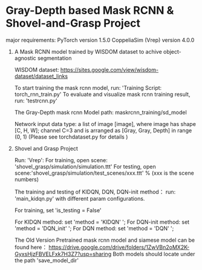 # Gray-Depth based Mask RCNN & Shovel-and-Grasp Project

major requirements:
  PyTorch version 1.5.0
  CoppeliaSim (Vrep) version 4.0.0

1) A Mask RCNN model trained by WISDOM dataset to achive object-agnostic segmentation

    WISDOM dataset: https://sites.google.com/view/wisdom-dataset/dataset_links

    To start training the mask rcnn model, run: 'Training Script: torch_rnn_train.py'
    To evaluate and visualize mask rcnn training result, run: 'testrcnn.py'

    The Gray-Depth mask rcnn Model path: maskrcnn_training/sd_model

    Network input data type: a list of image [image], where image has shape [C, H, W]; channel C=3 and is arranged as [Gray, Gray, Depth] in range (0, 1) (Please see torchdataset.py   for details )

2) Shovel and Grasp Project

    Run: 'Vrep':
        For training, open scene: 'shovel_grasp/simulation/simulation.ttt'
        For testing, open scene:'shovel_grasp/simulation/test_scenes/xxx.ttt' % (xxx is the scene numbers)

    The training and testing of KIDQN, DQN, DQN-init method：
      run: 'main_kidqn.py' with different param configurations.

      For training, set 'is_testing = False'

      For KIDQN method: set 'method = 'KIDQN' '; 
      For DQN-init method: set 'method = 'DQN_init' ';
      For DQN method: set 'method = 'DQN' ';  
    
    The Old Version Pretrained mask rcnn model and siamese model can be found here：
        https://drive.google.com/drive/folders/1ZwVBn2oMX2K-GyxsHjzFBVELFxk7H3Z7?usp=sharing
    Both models should locate under the path 'save_model_dir'
